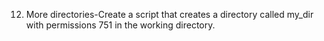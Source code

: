 12. More directories-Create a script that creates a directory called my_dir with permissions 751 in the working directory.
